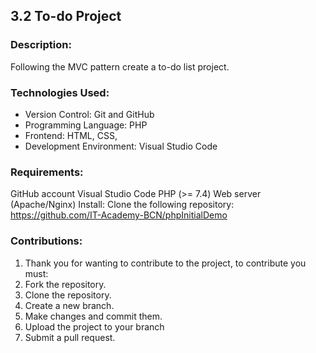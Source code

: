 ## 3.2 To-do Project

### Description:

Following the MVC pattern create a to-do list project.

### Technologies Used:

* Version Control: Git and GitHub
* Programming Language: PHP
* Frontend: HTML, CSS, 
* Development Environment: Visual Studio Code

### Requirements:

GitHub account
Visual Studio Code
PHP (>= 7.4)
Web server (Apache/Nginx)
Install:
Clone the following repository: https://github.com/IT-Academy-BCN/phpInitialDemo

### Contributions:

1. Thank you for wanting to contribute to the project, to contribute you must:
2. Fork the repository.
3. Clone the repository.
4. Create a new branch.
5. Make changes and commit them.
6. Upload the project to your branch
7. Submit a pull request.
